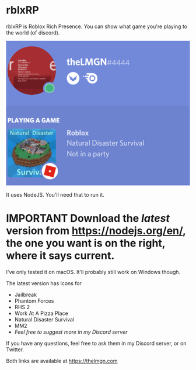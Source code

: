 # rblxRP

rblxRP is Roblox Rich Presence.
You can show what game you're playing to the world (of discord).

![image](screenshot.png)

It uses NodeJS. You'll need that to run it.

# IMPORTANT Download the *latest* version from https://nodejs.org/en/, the one you want is on the right, where it says current.

I've only tested it on macOS. It'll probably still work on Windows though.

The latest version has icons for

 - Jailbreak
 - Phantom Forces
 - RHS 2
 - Work At A Pizza Place
 - Natural Disaster Survival
 - MM2
 - *Feel free to suggest more in my Discord server*
 
If you have any questions, feel free to ask them in my Discord server, or on Twitter.

Both links are available at https://thelmgn.com
